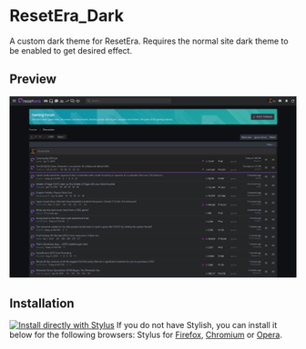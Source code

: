# ResetEra_Dark
A custom dark theme for ResetEra. Requires the normal site dark theme to be enabled to get desired effect.

## Preview
![ResetEra Preview](https://raw.githubusercontent.com/mgreger/ResetEra_Dark/master/Images/resetera-dark(preview).PNG)
## Installation

[![Install directly with Stylus](https://img.shields.io/badge/Install%20directly%20with-Stylus-285959.svg)](https://raw.githubusercontent.com/mgreger/ResetEra_Dark/master/ResetEra-Dark.user.css)
If you do not have Stylish, you can install it below for the following browsers:
Stylus for [Firefox](https://addons.mozilla.org/en-US/firefox/addon/styl-us/), [Chromium](https://chrome.google.com/webstore/detail/stylus/clngdbkpkpeebahjckkjfobafhncgmne) or [Opera](https://addons.opera.com/en-gb/extensions/details/stylus/).
